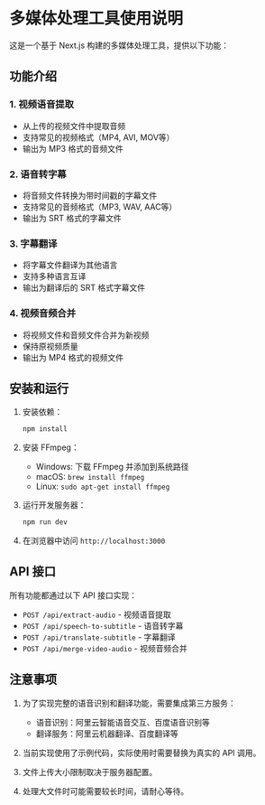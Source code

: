 # 多媒体处理工具使用说明

这是一个基于 Next.js 构建的多媒体处理工具，提供以下功能：

## 功能介绍

### 1. 视频语音提取
- 从上传的视频文件中提取音频
- 支持常见的视频格式（MP4, AVI, MOV等）
- 输出为 MP3 格式的音频文件

### 2. 语音转字幕
- 将音频文件转换为带时间戳的字幕文件
- 支持常见的音频格式（MP3, WAV, AAC等）
- 输出为 SRT 格式的字幕文件

### 3. 字幕翻译
- 将字幕文件翻译为其他语言
- 支持多种语言互译
- 输出为翻译后的 SRT 格式字幕文件

### 4. 视频音频合并
- 将视频文件和音频文件合并为新视频
- 保持原视频质量
- 输出为 MP4 格式的视频文件

## 安装和运行

1. 安装依赖：
   ```bash
   npm install
   ```

2. 安装 FFmpeg：
   - Windows: 下载 FFmpeg 并添加到系统路径
   - macOS: `brew install ffmpeg`
   - Linux: `sudo apt-get install ffmpeg`

3. 运行开发服务器：
   ```bash
   npm run dev
   ```

4. 在浏览器中访问 `http://localhost:3000`

## API 接口

所有功能都通过以下 API 接口实现：

- `POST /api/extract-audio` - 视频语音提取
- `POST /api/speech-to-subtitle` - 语音转字幕
- `POST /api/translate-subtitle` - 字幕翻译
- `POST /api/merge-video-audio` - 视频音频合并

## 注意事项

1. 为了实现完整的语音识别和翻译功能，需要集成第三方服务：
   - 语音识别：阿里云智能语音交互、百度语音识别等
   - 翻译服务：阿里云机器翻译、百度翻译等

2. 当前实现使用了示例代码，实际使用时需要替换为真实的 API 调用。

3. 文件上传大小限制取决于服务器配置。

4. 处理大文件时可能需要较长时间，请耐心等待。